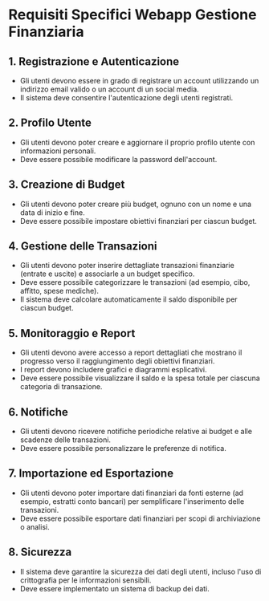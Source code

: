 # Requisiti Specifici Webapp Gestione Finanziaria

## 1. Registrazione e Autenticazione
   - Gli utenti devono essere in grado di registrare un account utilizzando un indirizzo email valido o un account di un social media.
   - Il sistema deve consentire l'autenticazione degli utenti registrati.

## 2. Profilo Utente
   - Gli utenti devono poter creare e aggiornare il proprio profilo utente con informazioni personali.
   - Deve essere possibile modificare la password dell'account.

## 3. Creazione di Budget
   - Gli utenti devono poter creare più budget, ognuno con un nome e una data di inizio e fine.
   - Deve essere possibile impostare obiettivi finanziari per ciascun budget.

## 4. Gestione delle Transazioni
   - Gli utenti devono poter inserire dettagliate transazioni finanziarie (entrate e uscite) e associarle a un budget specifico.
   - Deve essere possibile categorizzare le transazioni (ad esempio, cibo, affitto, spese mediche).
   - Il sistema deve calcolare automaticamente il saldo disponibile per ciascun budget.

## 5. Monitoraggio e Report
   - Gli utenti devono avere accesso a report dettagliati che mostrano il progresso verso il raggiungimento degli obiettivi finanziari.
   - I report devono includere grafici e diagrammi esplicativi.
   - Deve essere possibile visualizzare il saldo e la spesa totale per ciascuna categoria di transazione.

## 6. Notifiche
   - Gli utenti devono ricevere notifiche periodiche relative ai budget e alle scadenze delle transazioni.
   - Deve essere possibile personalizzare le preferenze di notifica.

## 7. Importazione ed Esportazione
   - Gli utenti devono poter importare dati finanziari da fonti esterne (ad esempio, estratti conto bancari) per semplificare l'inserimento delle transazioni.
   - Deve essere possibile esportare dati finanziari per scopi di archiviazione o analisi.

## 8. Sicurezza
   - Il sistema deve garantire la sicurezza dei dati degli utenti, incluso l'uso di crittografia per le informazioni sensibili.
   - Deve essere implementato un sistema di backup dei dati.
